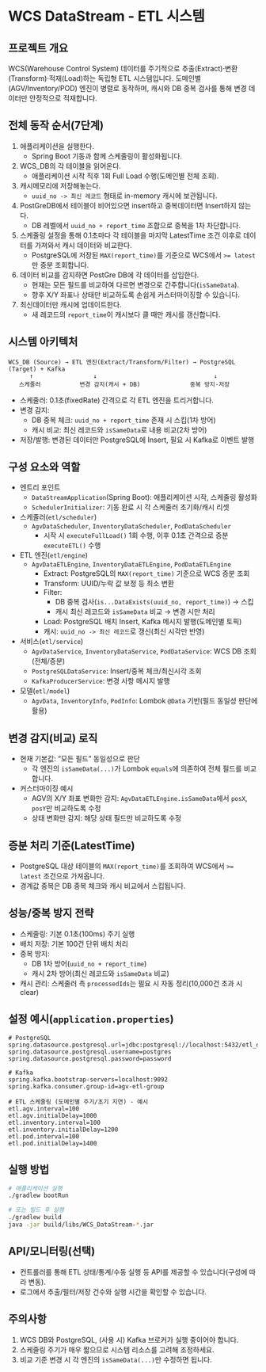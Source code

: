 # WCS DataStream - ETL 시스템

## 프로젝트 개요

WCS(Warehouse Control System) 데이터를 주기적으로 추출(Extract)·변환(Transform)·적재(Load)하는 독립형 ETL 시스템입니다. 도메인별(AGV/Inventory/POD) 엔진이 병렬로 동작하며, 캐시와 DB 중복 검사를 통해 변경 데이터만 안정적으로 적재합니다.

## 전체 동작 순서(7단계)

1. 애플리케이션을 실행한다.
   - Spring Boot 기동과 함께 스케줄링이 활성화됩니다.
2. WCS_DB의 각 테이블을 읽어온다.
   - 애플리케이션 시작 직후 1회 Full Load 수행(도메인별 전체 조회).
3. 캐시메모리에 저장해놓는다.
   - `uuid_no -> 최신 레코드` 형태로 in-memory 캐시에 보관됩니다.
4. PostGreDB에서 테이블이 비어있으면 insert하고 중복데이터면 Insert하지 않는다.
   - DB 레벨에서 `uuid_no + report_time` 조합으로 중복을 1차 차단합니다.
5. 스케줄링 설정을 통해 0.1초마다 각 테이블을 마지막 LatestTime 조건 이후로 데이터를 가져와서 캐시 데이터와 비교한다.
   - PostgreSQL에 저장된 `MAX(report_time)`를 기준으로 WCS에서 `>= latest`만 증분 조회합니다.
6. 데이터 비교를 감지하면 PostGre DB에 각 데이터를 삽입한다.
   - 현재는 모든 필드를 비교하여 다르면 변경으로 간주합니다(`isSameData`).
   - 향후 X/Y 좌표나 상태만 비교하도록 손쉽게 커스터마이징할 수 있습니다.
7. 최신데이터만 캐시에 업데이트한다.
   - 새 레코드의 `report_time`이 캐시보다 클 때만 캐시를 갱신합니다.

## 시스템 아키텍처

```
WCS_DB (Source) → ETL 엔진(Extract/Transform/Filter) → PostgreSQL (Target) + Kafka
      ↑                 ↓                                 ↓
   스케줄러           변경 감지(캐시 + DB)              중복 방지·저장
```

- 스케줄러: 0.1초(fixedRate) 간격으로 각 ETL 엔진을 트리거합니다.
- 변경 감지: 
  - DB 중복 체크: `uuid_no + report_time` 존재 시 스킵(1차 방어)
  - 캐시 비교: 최신 레코드와 `isSameData`로 내용 비교(2차 방어)
- 저장/발행: 변경된 데이터만 PostgreSQL에 Insert, 필요 시 Kafka로 이벤트 발행

## 구성 요소와 역할

- 엔트리 포인트
  - `DataStreamApplication`(Spring Boot): 애플리케이션 시작, 스케줄링 활성화
  - `SchedulerInitializer`: 기동 완료 시 각 스케줄러 초기화/캐시 리셋
- 스케줄러(`etl/scheduler`)
  - `AgvDataScheduler`, `InventoryDataScheduler`, `PodDataScheduler`
    - 시작 시 `executeFullLoad()` 1회 수행, 이후 0.1초 간격으로 증분 `executeETL()` 수행
- ETL 엔진(`etl/engine`)
  - `AgvDataETLEngine`, `InventoryDataETLEngine`, `PodDataETLEngine`
    - Extract: PostgreSQL의 `MAX(report_time)` 기준으로 WCS 증분 조회
    - Transform: UUID/누락 값 보정 등 최소 변환
    - Filter: 
      - DB 중복 검사(`is...DataExists(uuid_no, report_time)`) → 스킵
      - 캐시 최신 레코드와 `isSameData` 비교 → 변경 시만 처리
    - Load: PostgreSQL 배치 Insert, Kafka 메시지 발행(도메인별 토픽)
    - 캐시: `uuid_no -> 최신 레코드`로 갱신(최신 시각만 반영)
- 서비스(`etl/service`)
  - `AgvDataService`, `InventoryDataService`, `PodDataService`: WCS DB 조회(전체/증분)
  - `PostgreSQLDataService`: Insert/중복 체크/최신시각 조회
  - `KafkaProducerService`: 변경 사항 메시지 발행
- 모델(`etl/model`)
  - `AgvData`, `InventoryInfo`, `PodInfo`: Lombok `@Data` 기반(필드 동일성 판단에 활용)

## 변경 감지(비교) 로직

- 현재 기본값: “모든 필드” 동일성으로 판단
  - 각 엔진의 `isSameData(...)`가 Lombok `equals`에 의존하여 전체 필드를 비교합니다.
- 커스터마이징 예시
  - AGV의 X/Y 좌표 변화만 감지: `AgvDataETLEngine.isSameData`에서 `posX`, `posY`만 비교하도록 수정
  - 상태 변화만 감지: 해당 상태 필드만 비교하도록 수정

## 증분 처리 기준(LatestTime)

- PostgreSQL 대상 테이블의 `MAX(report_time)`를 조회하여 WCS에서 `>= latest` 조건으로 가져옵니다.
- 경계값 중복은 DB 중복 체크와 캐시 비교에서 스킵됩니다.

## 성능/중복 방지 전략

- 스케줄링: 기본 0.1초(100ms) 주기 실행
- 배치 저장: 기본 100건 단위 배치 처리
- 중복 방지: 
  - DB 1차 방어(`uuid_no + report_time`)
  - 캐시 2차 방어(최신 레코드와 `isSameData` 비교)
- 캐시 관리: 스케줄러 측 `processedIds`는 필요 시 자동 정리(10,000건 초과 시 clear)

## 설정 예시(`application.properties`)

```properties
# PostgreSQL
spring.datasource.postgresql.url=jdbc:postgresql://localhost:5432/etl_db
spring.datasource.postgresql.username=postgres
spring.datasource.postgresql.password=password

# Kafka
spring.kafka.bootstrap-servers=localhost:9092
spring.kafka.consumer.group-id=agv-etl-group

# ETL 스케줄링 (도메인별 주기/초기 지연) - 예시
etl.agv.interval=100
etl.agv.initialDelay=1000
etl.inventory.interval=100
etl.inventory.initialDelay=1200
etl.pod.interval=100
etl.pod.initialDelay=1400
```

## 실행 방법

```bash
# 애플리케이션 실행
./gradlew bootRun

# 또는 빌드 후 실행
./gradlew build
java -jar build/libs/WCS_DataStream-*.jar
```

## API/모니터링(선택)

- 컨트롤러를 통해 ETL 상태/통계/수동 실행 등 API를 제공할 수 있습니다(구성에 따라 변동).
- 로그에서 추출/필터/저장 건수와 실행 시간을 확인할 수 있습니다.

## 주의사항

1. WCS DB와 PostgreSQL, (사용 시) Kafka 브로커가 실행 중이어야 합니다.
2. 스케줄링 주기가 매우 짧으므로 시스템 리소스를 고려해 조정하세요.
3. 비교 기준 변경 시 각 엔진의 `isSameData(...)`만 수정하면 됩니다. 